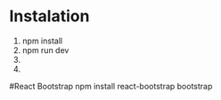# Instalation

1. npm install
2. npm run dev
3.
4.


#React Bootstrap
npm install react-bootstrap bootstrap
